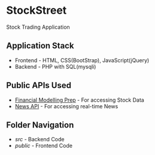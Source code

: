 # StockStreet

Stock Trading Application

## Application Stack 

* Frontend - HTML, CSS(BootStrap), JavaScript(jQuery) 
* Backend - PHP with SQL(mysqli)

## Public APIs Used

* [Financial Modelling Prep](https://financialmodelingprep.com/developer/docs) - For accessing Stock Data
* [News API](https://newsapi.org/) - For accessing real-time News

## Folder Navigation

* *src* - Backend Code
* *public* - Frontend Code
